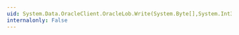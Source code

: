 ```yaml
---
uid: System.Data.OracleClient.OracleLob.Write(System.Byte[],System.Int32,System.Int32)
internalonly: False
---
```

